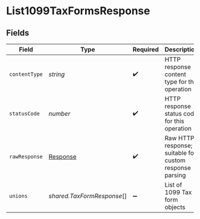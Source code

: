 # List1099TaxFormsResponse


## Fields

| Field                                                                 | Type                                                                  | Required                                                              | Description                                                           |
| --------------------------------------------------------------------- | --------------------------------------------------------------------- | --------------------------------------------------------------------- | --------------------------------------------------------------------- |
| `contentType`                                                         | *string*                                                              | :heavy_check_mark:                                                    | HTTP response content type for this operation                         |
| `statusCode`                                                          | *number*                                                              | :heavy_check_mark:                                                    | HTTP response status code for this operation                          |
| `rawResponse`                                                         | [Response](https://developer.mozilla.org/en-US/docs/Web/API/Response) | :heavy_check_mark:                                                    | Raw HTTP response; suitable for custom response parsing               |
| `unions`                                                              | *shared.TaxFormResponse*[]                                            | :heavy_minus_sign:                                                    | List of 1099 Tax form objects                                         |